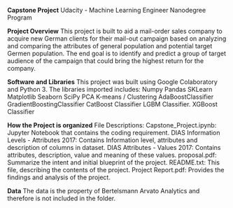 **Capstone Project**
Udacity - Machine Learning Engineer Nanodegree Program

**Project Overview**
This project is built to aid a mail-order sales company to acquire new German clients for their mail-out campaign based on analyzing and comparing the attributes of general population and potential target Germen population. The end goal is to identify and predict a group of target audience of the campaign that could bring the highest return for the company. 

**Software and Libraries**
This project was built using Google Colaboratory and Python 3. The libraries imported includes:
Numpy
Pandas
SKLearn
Matplotlib
Seaborn
SciPy
PCA
K-means / Clustering
AdaBoostClassifier
GradientBoostingClassifier
CatBoost Classifier
LGBM Classifier.
XGBoost Classifier 

**How the Project is organized**
File Descriptions:
Capstone_Project.ipynb: Jupyter Notebook that contains the coding requirement.
DIAS Information Levels - Attributes 2017: Contains Information level, attributes and description of columns in dataset.
DIAS Attributes - Values 2017: Contains attributes, description, value and meaning of these values.
proposal.pdf: Summarize the intent and initial blueprint of the project.
README.txt: This file, describing the contents of the project.
Project Report.pdf: Provides the findings and analysis of the project.


**Data**
The data is the property of Bertelsmann Arvato Analytics and therefore is not included in the folder.
